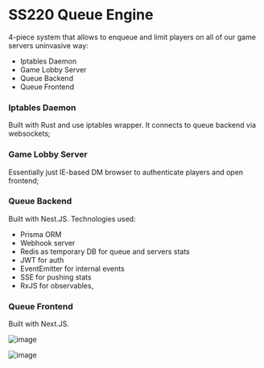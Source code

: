 # SS220 Queue Engine

4-piece system that allows to enqueue and limit players on all of our game servers uninvasive way:
- Iptables Daemon
- Game Lobby Server
- Queue Backend
- Queue Frontend

### Iptables Daemon
Built with Rust and use iptables wrapper. It connects to queue backend via websockets;

### Game Lobby Server
Essentially just IE-based DM browser to authenticate players and open frontend;

### Queue Backend
Built with Nest.JS. Technologies used:
- Prisma ORM
- Webhook server
- Redis as temporary DB for queue and servers stats
- JWT for auth
- EventEmitter for internal events
- SSE for pushing stats
- RxJS for observables,

### Queue Frontend
Built with Next.JS.

![image](https://user-images.githubusercontent.com/8555356/194173725-4caa53f7-992d-4506-86e0-208225bb453d.png)


![image](https://user-images.githubusercontent.com/8555356/194173637-f781b14e-bc5c-4c15-b141-75884bbe7b79.png)

